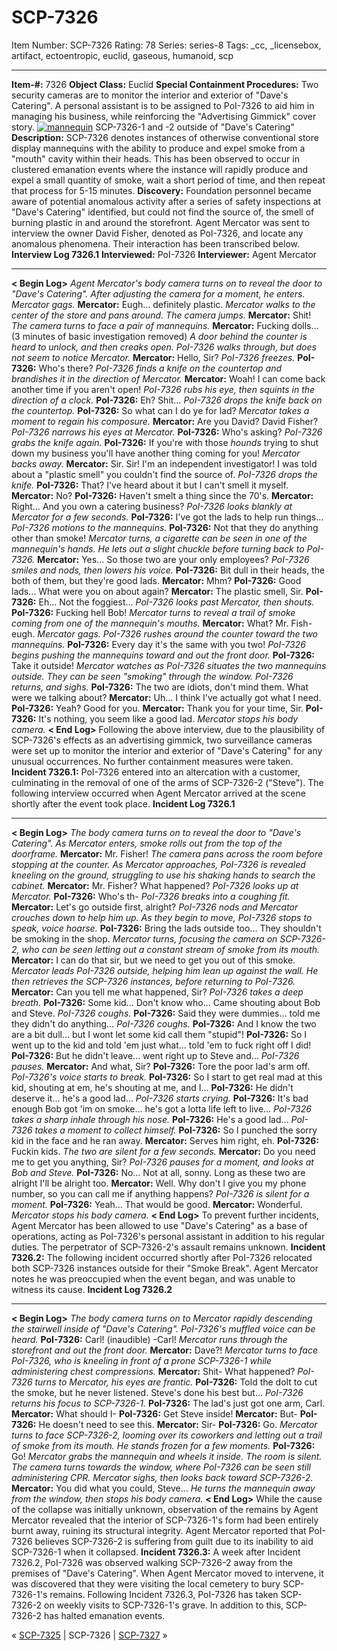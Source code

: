 # SCP-7326
Item Number: SCP-7326
Rating: 78
Series: series-8
Tags: _cc, _licensebox, artifact, ectoentropic, euclid, gaseous, humanoid, scp

---

**Item-#:** 7326
**Object Class:** Euclid
**Special Containment Procedures:** Two security cameras are to monitor the interior and exterior of "Dave's Catering". A personal assistant is to be assigned to PoI-7326 to aid him in managing his business, while reinforcing the "Advertising Gimmick" cover story.
[![mannequin](https://scp-wiki.wdfiles.com/local--resized-images/scp-7326/mannequin/medium.jpg)](https://scp-wiki.wdfiles.com/local--files/scp-7326/mannequin)
SCP-7326-1 and -2 outside of "Dave's Catering"
**Description:** SCP-7326 denotes instances of otherwise conventional store display mannequins with the ability to produce and expel smoke from a "mouth" cavity within their heads. This has been observed to occur in clustered emanation events where the instance will rapidly produce and expel a small quantity of smoke, wait a short period of time, and then repeat that process for 5-15 minutes.
**Discovery:** Foundation personnel became aware of potential anomalous activity after a series of safety inspections at "Dave's Catering" identified, but could not find the source of, the smell of burning plastic in and around the storefront. Agent Mercator was sent to interview the owner David Fisher, denoted as PoI-7326, and locate any anomalous phenomena. Their interaction has been transcribed below.
**Interview Log 7326.1**
**Interviewed:** PoI-7326
**Interviewer:** Agent Mercator
* * *
**< Begin Log>**
_Agent Mercator's body camera turns on to reveal the door to "Dave's Catering". After adjusting the camera for a moment, he enters._
_Mercator gags._
**Mercator:** Eugh… definitely plastic.
_Mercator walks to the center of the store and pans around. The camera jumps._
**Mercator:** Shit!
_The camera turns to face a pair of mannequins._
**Mercator:** Fucking dolls…
(3 minutes of basic investigation removed)
_A door behind the counter is heard to unlock, and then creaks open. PoI-7326 walks through, but does not seem to notice Mercator._
**Mercator:** Hello, Sir?
_PoI-7326 freezes._
**PoI-7326:** Who's there?
_PoI-7326 finds a knife on the countertop and brandishes it in the direction of Mercator._
**Mercator:** Woah! I can come back another time if you aren't open!
_PoI-7326 rubs his eye, then squints in the direction of a clock._
**PoI-7326:** Eh? Shit…
_PoI-7326 drops the knife back on the countertop._
**PoI-7326:** So what can I do ye for lad?
_Mercator takes a moment to regain his composure._
**Mercator:** Are you David? David Fisher?
_PoI-7326 narrows his eyes at Mercator._
**PoI-7326:** Who's asking?
_PoI-7326 grabs the knife again._
**PoI-7326:** If you're with those _hounds_ trying to shut down my business you'll have another thing coming for you!
_Mercator backs away._
**Mercator:** Sir. Sir! I'm an independent investigator! I was told about a "plastic smell" you couldn't find the source of.
_PoI-7326 drops the knife._
**PoI-7326:** That? I've heard about it but I can't smell it myself.
**Mercator:** No?
**PoI-7326:** Haven't smelt a thing since the 70's.
**Mercator:** Right… And you own a catering business?
_PoI-7326 looks blankly at Mercator for a few seconds._
**PoI-7326:** I've got the lads to help run things…
_PoI-7326 motions to the mannequins._
**PoI-7326:** Not that they do anything other than smoke!
_Mercator turns, a cigarette can be seen in one of the mannequin's hands. He lets out a slight chuckle before turning back to PoI-7326._
**Mercator:** Yes… So those two are your only employees?
_PoI-7326 smiles and nods, then lowers his voice._
**PoI-7326:** Bit dull in their heads, the both of them, but they're good lads.
**Mercator:** Mhm?
**PoI-7326:** Good lads… What were you on about again?
**Mercator:** The plastic smell, Sir.
**PoI-7326:** Eh… Not the foggiest…
_PoI-7326 looks past Mercator, then shouts._
**PoI-7326:** Fucking hell Bob!
_Mercator turns to reveal a trail of smoke coming from one of the mannequin's mouths._
**Mercator:** What? Mr. Fish- eugh.
_Mercator gags. PoI-7326 rushes around the counter toward the two mannequins._
**PoI-7326:** Every day it's the same with you two!
_PoI-7326 begins pushing the mannequins toward and out the front door._
**PoI-7326:** Take it outside!
_Mercator watches as PoI-7326 situates the two mannequins outside. They can be seen "smoking" through the window. PoI-7326 returns, and sighs._
**PoI-7326:** The two are idiots, don't mind them. What were we talking about?
**Mercator:** Uh… I think I've actually got what I need.
**PoI-7326:** Yeah? Good for you.
**Mercator:** Thank you for your time, Sir.
**PoI-7326:** It's nothing, you seem like a good lad.
_Mercator stops his body camera._
**< End Log>**
Following the above interview, due to the plausibility of SCP-7326's effects as an advertising gimmick, two surveillance cameras were set up to monitor the interior and exterior of "Dave's Catering" for any unusual occurrences. No further containment measures were taken.
**Incident 7326.1:** PoI-7326 entered into an altercation with a customer, culminating in the removal of one of the arms of SCP-7326-2 ("Steve"). The following interview occurred when Agent Mercator arrived at the scene shortly after the event took place.
**Incident Log 7326.1**
* * *
**< Begin Log>**
_The body camera turns on to reveal the door to "Dave's Catering". As Mercator enters, smoke rolls out from the top of the doorframe._
**Mercator:** Mr. Fisher!
_The camera pans across the room before stopping at the counter. As Mercator approaches, PoI-7326 is revealed kneeling on the ground, struggling to use his shaking hands to search the cabinet._
**Mercator:** Mr. Fisher? What happened?
_PoI-7326 looks up at Mercator._
**PoI-7326:** Who's th-
_PoI-7326 breaks into a coughing fit._
**Mercator:** Let's go outside first, alright?
_PoI-7326 nods and Mercator crouches down to help him up. As they begin to move, PoI-7326 stops to speak, voice hoarse._
**PoI-7326:** Bring the lads outside too… They shouldn't be smoking in the shop.
_Mercator turns, focusing the camera on SCP-7326-2, who can be seen letting out a constant stream of smoke from its mouth._
**Mercator:** I can do that sir, but we need to get you out of this smoke.
_Mercator leads PoI-7326 outside, helping him lean up against the wall. He then retrieves the SCP-7326 instances, before returning to PoI-7326._
**Mercator:** Can you tell me what happened, Sir?
_PoI-7326 takes a deep breath._
**PoI-7326:** Some kid… Don't know who… Came shouting about Bob and Steve.
_PoI-7326 coughs._
**PoI-7326:** Said they were dummies… told me they didn't do anything…
_PoI-7326 coughs._
**PoI-7326:** And I know the two are a bit dull… but I wont let some kid call them "stupid"!
**PoI-7326:** So I went up to the kid and told 'em just what… told 'em to fuck right off I did!
**PoI-7326:** But he didn't leave… went right up to Steve and…
_PoI-7326 pauses._
**Mercator:** And what, Sir?
**PoI-7326:** Tore the poor lad's arm off.
_PoI-7326's voice starts to break._
**PoI-7326:** So I start to get real mad at this kid, shouting at em, he's shouting at me, and I…
**PoI-7326:** He didn't deserve it… he's a good lad…
_PoI-7326 starts crying._
**PoI-7326:** It's bad enough Bob got 'im on smoke… he's got a lotta life left to live…
_PoI-7326 takes a sharp inhale through his nose._
**PoI-7326:** He's a good lad…
_PoI-7326 takes a moment to collect himself._
**PoI-7326:** So I punched the sorry kid in the face and he ran away.
**Mercator:** Serves him right, eh.
**PoI-7326:** Fuckin kids.
_The two are silent for a few seconds._
**Mercator:** Do you need me to get you anything, Sir?
_PoI-7326 pauses for a moment, and looks at Bob and Steve._
**PoI-7326:** No… Not at all, sonny. Long as these two are alright I'll be alright too.
**Mercator:** Well. Why don't I give you my phone number, so you can call me if anything happens?
_PoI-7326 is silent for a moment._
**PoI-7326:** Yeah… That would be good.
**Mercator:** Wonderful.
_Mercator stops his body camera._
**< End Log>**
To prevent further incidents, Agent Mercator has been allowed to use "Dave's Catering" as a base of operations, acting as PoI-7326's personal assistant in addition to his regular duties.
The perpetrator of SCP-7326-2's assault remains unknown.
**Incident 7326.2:** The following incident occurred shortly after PoI-7326 relocated both SCP-7326 instances outside for their "Smoke Break". Agent Mercator notes he was preoccupied when the event began, and was unable to witness its cause.
**Incident Log 7326.2**
* * *
**< Begin Log>**
_The body camera turns on to Mercator rapidly descending the stairwell inside of "Dave's Catering". PoI-7326's muffled voice can be heard._
**PoI-7326:** Carl! (inaudible) -Carl!
_Mercator runs through the storefront and out the front door._
**Mercator:** Dave?!
_Mercator turns to face PoI-7326, who is kneeling in front of a prone SCP-7326-1 while administering chest compressions._
**Mercator:** Shit- What happened?
_PoI-7326 turns to Mercator, his eyes are frantic._
**PoI-7326:** Told the dolt to cut the smoke, but he never listened. Steve's done his best but…
_PoI-7326 returns his focus to SCP-7326-1._
**PoI-7326:** The lad's just got one arm, Carl.
**Mercator:** What should I-
**PoI-7326:** Get Steve inside!
**Mercator:** But-
**PoI-7326:** He doesn't need to see this.
**Mercator:** Sir-
**PoI-7326:** Go.
_Mercator turns to face SCP-7326-2, looming over its coworkers and letting out a trail of smoke from its mouth._
_He stands frozen for a few moments._
**PoI-7326:** Go!
_Mercator grabs the mannequin and wheels it inside._
_The room is silent._
_The camera turns towards the window, where PoI-7326 can be seen still administering CPR._
_Mercator sighs, then looks back toward SCP-7326-2._
**Mercator:** You did what you could, Steve…
_He turns the mannequin away from the window, then stops his body camera._
**< End Log>**
While the cause of the collapse was initially unknown, observation of the remains by Agent Mercator revealed that the interior of SCP-7326-1's form had been entirely burnt away, ruining its structural integrity.
Agent Mercator reported that PoI-7326 believes SCP-7326-2 is suffering from guilt due to its inability to aid SCP-7326-1 when it collapsed.
**Incident 7326.3:** A week after Incident 7326.2, PoI-7326 was observed walking SCP-7326-2 away from the premises of "Dave's Catering". When Agent Mercator moved to intervene, it was discovered that they were visiting the local cemetery to bury SCP-7326-1's remains.
Following Incident 7326.3, PoI-7326 has taken SCP-7326-2 on weekly visits to SCP-7326-1's grave. In addition to this, SCP-7326-2 has halted emanation events.  
  

« [SCP-7325](/scp-7325) | SCP-7326 | [SCP-7327](/scp-7327) »
  